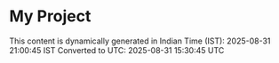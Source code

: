 # My Project

This content is dynamically generated in Indian Time (IST): 2025-08-31 21:00:45 IST
Converted to UTC: 2025-08-31 15:30:45 UTC
